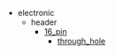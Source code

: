 * electronic
  * header
    * [16_pin](electronic/header/16_pin)
      * [through_hole](electronic/header/16_pin/through_hole)
